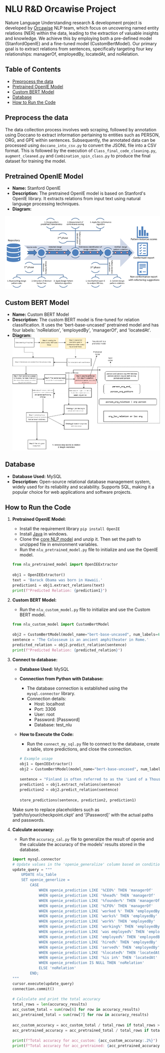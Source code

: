 # NLU R&D Orcawise Project

Nature Language Understanding research & development project is developed by [Orcawise](https://www.orcawise.com/) NLP team, which focus on uncovering named entity relations (NER) within the data, leading to the extraction of valuable insights and knowledge. We achieve this by employing both a pre-defined model (StanfordOpenIE) and a fine-tuned model (CustomBertModel). Our primary goal is to extract relations from sentences, specifically targeting four key relationships: managerOf, employedBy, locatedAt, and noRelation.

## Table of Contents
  - [Preprocess the data](#preprocess-the-data)
  - [Pretrained OpenIE Model](#pretrained-openie-model)
  - [Custom BERT Model](#custom-bert-model)
  - [Database](#database)
  - [How to Run the Code](#how-to-run-the-code)
    

## Preprocess the data

The data collection process involves web scraping, followed by annotation using Doccano to extract information pertaining to entities such as PERSON, ORG, and GPE within sentences. Subsequently, the annotated data can be processed using `doccano_into_csv.py` to convert the JSONL file into a CSV format. This is followed by the execution of `Class_final_code_cleaning.py`, `augment_cleaned.py` and  `Combination_spin_class.py` to produce the final dataset for training the model.


##  Pretrained OpenIE Model

- **Name:** Stanford OpenIE
- **Description:** The pretrained OpenIE model is based on Stanford's OpenIE library. It extracts relations from input text using natural language processing techniques.
- **Diagram:**
  
 ![Diagram](Diagram/stanford.png)

##  Custom BERT Model

- **Name:** Custom BERT Model
- **Description:** The custom BERT model is fine-tuned for relation classification. It uses the 'bert-base-uncased' pretrained model and has four labels: 'noRelation', 'employedBy', 'managerOf', and 'locatedAt'.
- **Diagram:**
 ![Diagram](Diagram/NLU_diag.png)

## Database

- **Database Used:** MySQL
- **Description:** Open-source relational database management system, widely used for its reliability and scalability. Supports SQL, making it a popular choice for web applications and software projects.

## How to Run the Code

1. **Pretrained OpenIE Model:**
    - Install the requirement library `pip install OpenIE`
    - Install [Java](http://jdk.javTa.net/archive/) in windows.
    - Clone the [core NLP model](https://nlp.stanford.edu/software/stanford-corenlp-4.2.2.zip) and unzip it. Then set the path to unzipped file in environment variables.
    - Run the `nlu_pretrained_model.py` file to initialize and use the OpenIE model.

    ```python
    from nlu_pretrained_model import OpenIEExtractor

    obj1 = OpenIEExtractor()
    text = 'Barack Obama was born in Hawaii.'
    prediction1 = obj1.extract_relations(text)
    print(f"Predicted Relation: {prediction1}")
    ```

2. **Custom BERT Model:**
    - Run the `nlu_custom_model.py` file to initialize and use the Custom BERT model.

    ```python
    from nlu_custom_model import CustomBertModel

    obj2 = CustomBertModel(model_name="bert-base-uncased", num_labels=4, checkpoint_path='path/to/your/checkpoint.ckpt')
    sentence = 'The Colosseum is an ancient amphitheater in Rome.'
    predicted_relation = obj2.predict_relation(sentence)
    print(f"Predicted Relation: {predicted_relation}")
    ```

3. **Connect to database:**
    - **Database Used:** MySQL
    - **Connection from Python with Database:**
        - The database connection is established using the `mysql.connector` library.
        - Connection details:
            - Host: localhost
            - Port: 3306
            - User: root
            - Password: [Password]
            - Database: test_nlu
    - **How to Execute the Code:**
        - Run the `connect_my_sql.py` file to connect to the database, create a table, store predictions, and close the connection.
    
        ```python
        # Example usage
        obj1 = OpenIEExtractor()
        obj2 = CustomBertModel(model_name="bert-base-uncased", num_labels=4, checkpoint_path='path/to/your/checkpoint.ckpt')
    
        sentence = "Finland is often referred to as the 'Land of a Thousand Lakes', but in reality, it has over 188,000 lakes."
        prediction1 = obj1.extract_relations(sentence)
        prediction2 = obj2.predict_relation(sentence)
    
        store_predictions(sentence, prediction2, prediction1)
        ```

    Make sure to replace placeholders such as 'path/to/your/checkpoint.ckpt' and '[Password]' with the actual paths and passwords.
4. **Calculate accuracy:**
    - Run the `accuracy_cal.py` file to generalize the result of openie and the calculate the accuracy of the models' results stored in the database.

    ```python
    import mysql.connector
    # Update values in the 'openie_generalize' column based on conditions
    update_query = """
        UPDATE nlu_table
        SET openie_generlize = 
            CASE
                WHEN openie_prediction LIKE '%CEO%' THEN 'managerOf'
                WHEN openie_prediction LIKE '%head%' THEN 'managerOf'
                WHEN openie_prediction LIKE '%founder%' THEN 'managerOf'
                WHEN openie_prediction LIKE '%CFO%' THEN 'managerOf'
                WHEN openie_prediction LIKE 'worked %' THEN 'employedBy'
                WHEN openie_prediction LIKE 'works%' THEN 'employedBy'
                WHEN openie_prediction LIKE 'work%' THEN 'employedBy'
                WHEN openie_prediction LIKE 'working%' THEN 'employedBy'
                WHEN openie_prediction LIKE 'was employed%' THEN 'employedBy'
                WHEN openie_prediction LIKE 'employed%' THEN 'employedBy'
                WHEN openie_prediction LIKE 'hired%' THEN 'employedBy'
                WHEN openie_prediction LIKE 'served%' THEN 'employedBy'
                WHEN openie_prediction LIKE '%located%' THEN 'locatedAt'
                WHEN openie_prediction LIKE '%is in%' THEN 'locatedAt'
                WHEN openie_prediction IS NULL THEN 'noRelation'
                ELSE 'noRelation'
            END;
    """
    cursor.execute(update_query)
    connection.commit()
    
    # Calculate and print the total accuracy
    total_rows = len(accuracy_results)
    acc_custom_total = sum(row[6] for row in accuracy_results)
    acc_pretrained_total = sum(row[7] for row in accuracy_results)

    acc_custom_accuracy = acc_custom_total / total_rows if total_rows > 0 else 0
    acc_pretrained_accuracy = acc_pretrained_total / total_rows if total_rows > 0 else 0

    print(f"Total accuracy for acc_custom: {acc_custom_accuracy:.2%}")
    print(f"Total accuracy for acc_pretrained: {acc_pretrained_accuracy:.2%}")
    ```   





